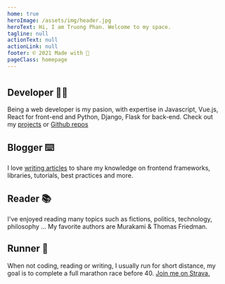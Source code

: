 ```yaml
---
home: true
heroImage: /assets/img/header.jpg
heroText: Hi, I am Truong Phan. Welcome to my space.
tagline: null
actionText: null
actionLink: null
footer: © 2021 Made with 🧡
pageClass: homepage
---
```

#

<div class="features">
  <div class="feature">
    <h2>Developer 🧑‍💻</h2>
    <p>Being a web developer is my pasion, with expertise in Javascript, Vue.js, React for front-end and Python, Django, Flask for back-end. Check out my <a target="bank" href="projects.html">projects</a> or <a href="https://github.com/infantiablue">Github repos</a></p>
  </div>
    <div class="feature">
    <h2>Blogger ⌨️</h2>
    <p>I love <a href="/blog/">writing articles</a> to share my knowledge on frontend frameworks, libraries, tutorials, best practices and more.</p>
  </div>
    <div class="feature">
    <h2>Reader 📚</h2>
    <p>I've enjoyed reading many topics such as fictions, politics, technology, philosophy ... My favorite authors are Murakami & Thomas Friedman.</p>
  </div>
    <div class="feature">
    <h2>Runner 🏃</h2>
    <p>When not coding, reading or writing, I usually run for short distance, my goal is to complete a full marathon race before 40. <a href="https://www.strava.com/athletes/20200906">Join me on Strava.</a></p>
  </div>
</div>
<div class="page mx-auto p-0">
<div class="features">
  <Headlines/>
  </div>
</div>
<style scoped>
.feature p{
  padding-right: 0.8rem !important
}
</style>